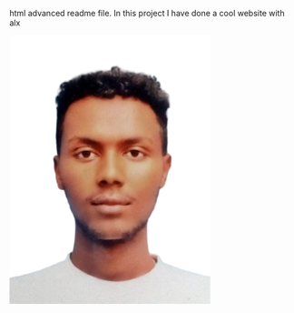 html advanced readme file. In this project I have done a cool website with alx

![Biruk_Saleamlak](/html_advanced/images/photo.png)